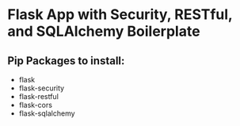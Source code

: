 # Flask App with Security, RESTful, and SQLAlchemy Boilerplate

## Pip Packages to install:

- flask
- flask-security
- flask-restful
- flask-cors
- flask-sqlalchemy
